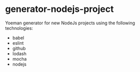 # generator-nodejs-project
Yoeman generator for new NodeJs projects using the following technologies:

- babel
- eslint
- github
- lodash
- mocha
- nodejs
